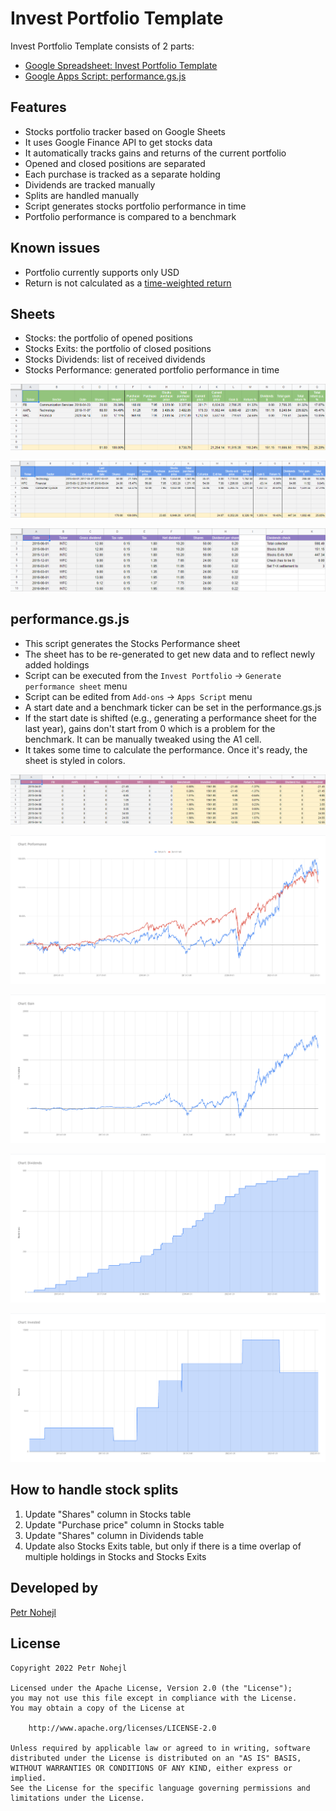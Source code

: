 Invest Portfolio Template
=========================

Invest Portfolio Template consists of 2 parts:

- [Google Spreadsheet: Invest Portfolio Template](https://docs.google.com/spreadsheets/d/1VTEo6OMvPDbGmR5H3MjlRd4F6FwINPEHaJ1ub4QdpW8/edit?usp=sharing)
- [Google Apps Script: performance.gs.js](performance.gs.js)


Features
--------

- Stocks portfolio tracker based on Google Sheets
- It uses Google Finance API to get stocks data
- It automatically tracks gains and returns of the current portfolio
- Opened and closed positions are separated
- Each purchase is tracked as a separate holding
- Dividends are tracked manually
- Splits are handled manually
- Script generates stocks portfolio performance in time
- Portfolio performance is compared to a benchmark


Known issues
------------

- Portfolio currently supports only USD
- Return is not calculated as a [time-weighted return](https://www.fool.com/about/how-to-calculate-investment-returns/)


Sheets
------

- Stocks: the portfolio of opened positions
- Stocks Exits: the portfolio of closed positions
- Stocks Dividends: list of received dividends
- Stocks Performance: generated portfolio performance in time

![Stocks Portfolio](screenshot-01.png)

![Stocks Exits](screenshot-02.png)

![Stocks Dividends](screenshot-03.png)


performance.gs.js
-----------------

- This script generates the Stocks Performance sheet
- The sheet has to be re-generated to get new data and to reflect newly added holdings
- Script can be executed from the `Invest Portfolio` -> `Generate performance sheet` menu
- Script can be edited from `Add-ons` -> `Apps Script` menu
- A start date and a benchmark ticker can be set in the performance.gs.js
- If the start date is shifted (e.g., generating a performance sheet for the last year), gains don't start from 0 which is a problem for the benchmark. It can be manually tweaked using the A1 cell.
- It takes some time to calculate the performance. Once it's ready, the sheet is styled in colors.

![Stocks Performance](screenshot-04.png)

![Chart: Performance](screenshot-05.png)

![Chart: Gain](screenshot-06.png)

![Chart: Dividends](screenshot-07.png)

![Chart: Invested](screenshot-08.png)


How to handle stock splits
--------------------------

1. Update "Shares" column in Stocks table
2. Update "Purchase price" column in Stocks table
3. Update "Shares" column in Dividends table
4. Update also Stocks Exits table, but only if there is a time overlap of multiple holdings in Stocks and Stocks Exits


Developed by
------------

[Petr Nohejl](http://petrnohejl.cz)


License
-------

    Copyright 2022 Petr Nohejl

    Licensed under the Apache License, Version 2.0 (the "License");
    you may not use this file except in compliance with the License.
    You may obtain a copy of the License at

        http://www.apache.org/licenses/LICENSE-2.0

    Unless required by applicable law or agreed to in writing, software
    distributed under the License is distributed on an "AS IS" BASIS,
    WITHOUT WARRANTIES OR CONDITIONS OF ANY KIND, either express or implied.
    See the License for the specific language governing permissions and
    limitations under the License.
